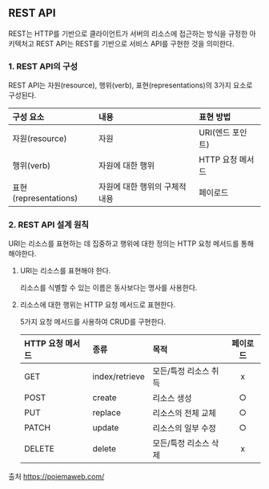 ## REST API

REST는 HTTP를 기반으로 클라이언트가 서버의 리소스에 접근하는 방식을 규정한 아키텍처고 REST API는 REST를 기반으로 서비스 API를 구현한 것을 의미한다.

### 1. REST API의 구성

REST API는 자원(resource), 행위(verb), 표현(representations)의 3가지 요소로 구성된다.

| 구성 요소             | 내용                           | 표현 방법        |
| :-------------------- | :----------------------------- | :--------------- |
| 자원(resource)        | 자원                           | URI(엔드 포인트) |
| 행위(verb)            | 자원에 대한 행위               | HTTP 요청 메서드 |
| 표현(representations) | 자원에 대한 행위의 구체적 내용 | 페이로드         |

### 2. REST API 설계 원칙

URI는 리소스를 표현하는 데 집중하고 행위에 대한 정의는 HTTP 요청 메서드를 통해 해야한다.

1. URI는 리소스를 표현해야 한다.

   리소스를 식별할 수 있는 이름은 동사보다는 명사를 사용한다.

2. 리소스에 대한 행위는 HTTP 요청 메서드로 표현한다.

   5가지 요청 메서드를 사용하여 CRUD를 구현한다.

   | HTTP 요청 메서드 | 종류           | 목적                  | 페이로드 |
   | :--------------- | :------------- | :-------------------- | :------: |
   | GET              | index/retrieve | 모든/특정 리소스 취득 |    x     |
   | POST             | create         | 리소스 생성           |    ○     |
   | PUT              | replace        | 리소스의 전체 교체    |    ○     |
   | PATCH            | update         | 리소스의 일부 수정    |    ○     |
   | DELETE           | delete         | 모든/특정 리소스 삭제 |    x     |

출처 https://poiemaweb.com/
